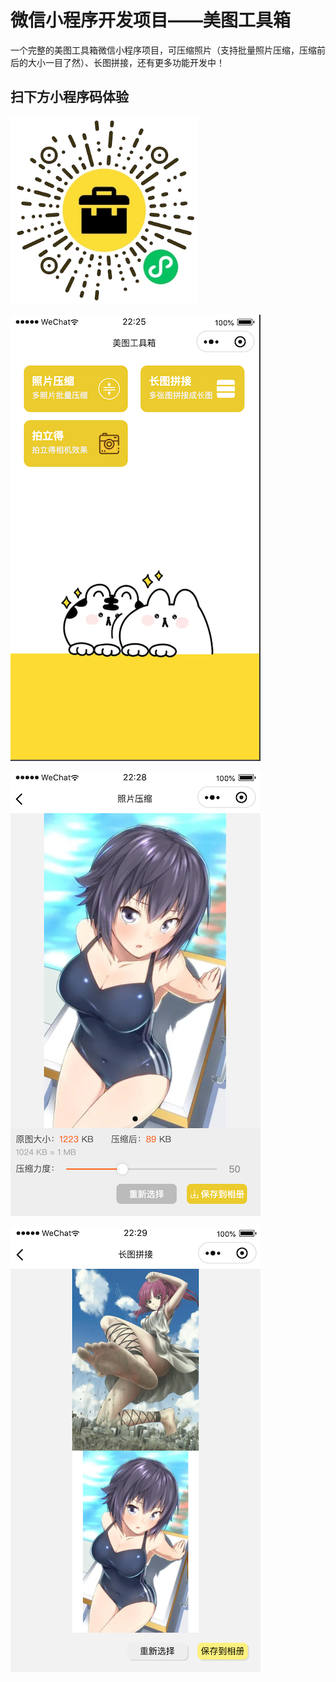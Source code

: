 # 微信小程序开发项目——美图工具箱

一个完整的美图工具箱微信小程序项目，可压缩照片（支持批量照片压缩，压缩前后的大小一目了然）、长图拼接，还有更多功能开发中！

## 扫下方小程序码体验

<img src="https://raw.githubusercontent.com/w3cmark/wechat_beautipic/master/assets/gh_93d61c99d4f1_1280.jpg" width="300"/>

![image](https://raw.githubusercontent.com/w3cmark/wechat_beautipic/master/assets/WX20221226-222544@2x.png)

![image](https://raw.githubusercontent.com/w3cmark/wechat_beautipic/master/assets/WX20221226-222850@2x.png)

![image](https://raw.githubusercontent.com/w3cmark/wechat_beautipic/master/assets/WX20221226-223010@2x.png)
